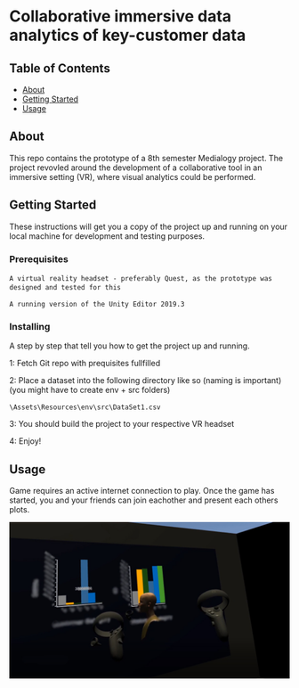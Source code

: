 # Collaborative immersive data analytics of key-customer data

## Table of Contents

- [About](#about)
- [Getting Started](#getting_started)
- [Usage](#usage)

## About <a name = "about"></a>

This repo contains the prototype of a 8th semester Medialogy project.
The project revovled around the development of a collaborative tool in an immersive setting (VR), where visual analytics could be performed.

## Getting Started <a name = "getting_started"></a>

These instructions will get you a copy of the project up and running on your local machine for development and testing purposes.

### Prerequisites

```
A virtual reality headset - preferably Quest, as the prototype was designed and tested for this
```
```
A running version of the Unity Editor 2019.3
```

### Installing

A step by step that tell you how to get the project up and running.

1: Fetch Git repo with prequisites fullfilled

2: Place a dataset into the following directory like so (naming is important) (you might have to create env + src folders)

```
\Assets\Resources\env\src\DataSet1.csv
```

3: You should build the project to your respective VR headset

4: Enjoy!

## Usage <a name = "usage"></a>

Game requires an active internet connection to play. Once the game has started, you and your friends can join eachother and present each others plots.

![Image description](Implementation.jpg)
